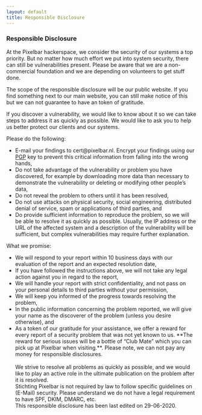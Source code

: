 ```yaml
---
layout: default
title: Responsible Disclosure
---
```


### Responsible Disclosure

At the Pixelbar hackerspace, we consider the security of our systems a top priority. But no matter how much effort we put into system security, there can still be vulnerabilities present. Please be aware that we are a non-commercial foundation and we are depending on volunteers to get stuff done.

The scope of the responsible disclosure will be our public website. If you find something next to our main website, you can still make notice of this but we can not guarantee to have an token of gratitude.

If you discover a vulnerability, we would like to know about it so we can take steps to address it as quickly as possible. We would like to ask you to help us better protect our clients and our systems.

Please do the following:

<ul>
	<li>E-mail your findings to cert@pixelbar.nl. Encrypt your findings using our <a href="/public/downloads/public_pgp.asc">PGP</a> key to prevent this critical information from falling into the wrong hands,</li>
	<li>Do not take advantage of the vulnerability or problem you have discovered, for example by downloading more data than necessary to demonstrate the vulnerability or deleting or modifying other people’s data,</li>
	<li>Do not reveal the problem to others until it has been resolved,</li>
	<li>Do not use attacks on physical security, social engineering, distributed denial of service, spam or applications of third parties, and</li>
	<li>Do provide sufficient information to reproduce the problem, so we will be able to resolve it as quickly as possible. Usually, the IP address or the URL of the affected system and a description of the vulnerability will be sufficient, but complex vulnerabilities may require further explanation.</li>
</ul>

What we promise:
<ul>

<li>We will respond to your report within 10 business days with our evaluation of the report and an expected resolution date,</li>
<li>If you have followed the instructions above, we will not take any legal action against you in regard to the report,</li>
<li>We will handle your report with strict confidentiality, and not pass on your personal details to third parties without your permission,</li>
<li>We will keep you informed of the progress towards resolving the problem,</li>
<li>In the public information concerning the problem reported, we will give your name as the discoverer of the problem (unless you desire otherwise), and</li>
<li>As a token of our gratitude for your assistance, we offer a reward for every report of a security problem that was not yet known to us. **The reward for serious issues will be a bottle of “Club Mate” which you can pick up at Pixelbar when visiting.**. Please note, we can not pay any money for responsible disclosures.</li>
<br />
We strive to resolve all problems as quickly as possible, and we would like to play an active role in the ultimate publication on the problem after it is resolved.
<br />
Stichting Pixelbar is not required by law to follow specific guidelines on (E-Mail) security. Please understand we do not have a legal requirement to have SPF, DKIM, DMARC, etc.
<br /> 
This responsible disclosure has been last edited on 29-06-2020.
